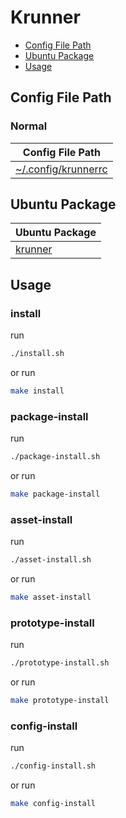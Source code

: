 

# Krunner

* [Config File Path](#config-file-path)
* [Ubuntu Package](#ubuntu-package)
* [Usage](#usage)




## Config File Path


### Normal

| Config File Path |
| ---------------- |
| [~/.config/krunnerrc](./asset/overlay/etc/skel/.config/krunnerrc) |




## Ubuntu Package

| Ubuntu Package |
| -------------- |
| [krunner](https://packages.ubuntu.com/noble/krunner) |




## Usage


### install

run

``` sh
./install.sh
```

or run

``` sh
make install
```


### package-install

run

``` sh
./package-install.sh
```

or run

``` sh
make package-install
```


### asset-install

run

``` sh
./asset-install.sh
```

or run

``` sh
make asset-install
```


### prototype-install

run

``` sh
./prototype-install.sh
```

or run

``` sh
make prototype-install
```


### config-install

run

``` sh
./config-install.sh
```

or run

``` sh
make config-install
```
